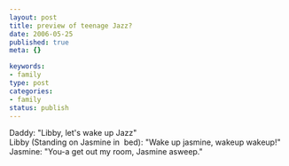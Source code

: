 ```yaml
--- 
layout: post
title: preview of teenage Jazz?
date: 2006-05-25
published: true
meta: {}

keywords: 
- family
type: post
categories: 
- family
status: publish
---
```

<div>Daddy: "Libby, let's wake up Jazz"</div><div>Libby (Standing on Jasmine in  bed): "Wake up jasmine, wakeup wakeup!"</div><div>Jasmine: "You-a get out my room, Jasmine asweep."</div>
